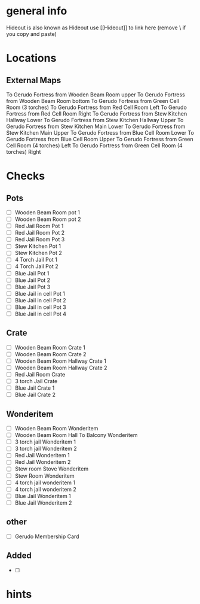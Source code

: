 # general info 
Hideout is also known as Hideout use \[\[Hideout]] to link here (remove \\ if you copy and paste)
# Locations
## External Maps
To Gerudo Fortress from Wooden Beam Room upper
To Gerudo Fortress from Wooden Beam Room bottom
To Gerudo Fortress from Green Cell Room (3 torches)
To Gerudo Fortress from Red Cell Room Left
To Gerudo Fortress from Red Cell Room Right
To Gerudo Fortress from Stew Kitchen Hallway Lower
To Gerudo Fortress from Stew Kitchen Hallway Upper
To Gerudo Fortress from Stew Kitchen Main Lower
To Gerudo Fortress from Stew Kitchen Main Upper
To Gerudo Fortress from Blue Cell Room Lower
To Gerudo Fortress from Blue Cell Room Upper
To Gerudo Fortress from Green Cell Room (4 torches) Left
To Gerudo Fortress from Green Cell Room (4 torches) Right
# Checks
## Pots
- [ ] Wooden Beam Room pot 1
- [ ] Wooden Beam Room pot 2
- [ ] Red Jail Room Pot 1
- [ ] Red Jail Room Pot 2
- [ ] Red Jail Room Pot 3
- [ ] Stew Kitchen Pot 1
- [ ] Stew Kitchen Pot 2
- [ ] 4 Torch Jail Pot 1
- [ ] 4 Torch Jail Pot 2
- [ ] Blue Jail Pot 1
- [ ] Blue Jail Pot 2
- [ ] Blue Jail Pot 3
- [ ] Blue Jail in cell Pot 1
- [ ] Blue Jail in cell Pot 2
- [ ] Blue Jail in cell Pot 3
- [ ] Blue Jail in cell Pot 4
## Crate
- [ ] Wooden Beam Room Crate 1
- [ ] Wooden Beam Room Crate 2
- [ ] Wooden Beam Room Hallway Crate 1
- [ ] Wooden Beam Room Hallway Crate 2
- [ ] Red Jail Room Crate
- [ ] 3 torch Jail Crate
- [ ] Blue Jail Crate 1
- [ ] Blue Jail Crate 2
## Wonderitem
- [ ] Wooden Beam Room Wonderitem 
- [ ] Wooden Beam Room Hall To Balcony Wonderitem
- [ ] 3 torch jail Wonderitem 1
- [ ] 3 torch jail Wonderitem 2
- [ ] Red Jail Wonderitem 1
- [ ] Red Jail Wonderitem 2
- [ ] Stew room Stove Wonderitem
- [ ] Stew Room Wonderitem
- [ ] 4 torch jail wonderitem 1
- [ ] 4 torch jail wonderitem 2
- [ ] Blue Jail Wonderitem 1
- [ ] Blue Jail Wonderitem 2
## other
- [ ] Gerudo Membership Card
## Added
- [ ] 
# hints